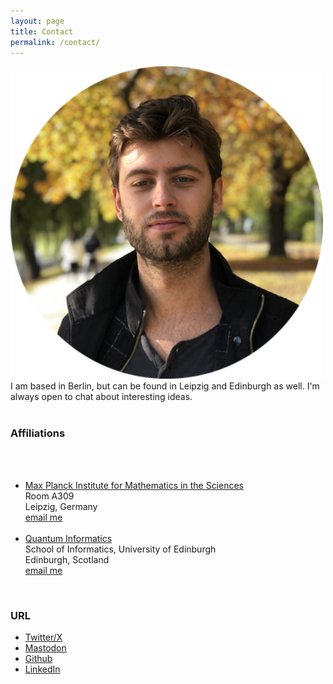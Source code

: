 ```yaml
---
layout: page
title: Contact
permalink: /contact/
---
```



<section class="main-col33">
	<img src="/assets/abel_herbst_circle.png" width="500">
</section>


<section class="main-col66">
I am based in Berlin, but can be found in Leipzig and Edinburgh as well. I'm always open to chat about interesting ideas.

<br>
<br>

<h3 class="main-col66"> Affiliations </h3>

<br>
<br>

<ul>
	<li> <a href="https://www.mis.mpg.de" target="_blank">Max Planck Institute for Mathematics in the Sciences </a><br> </li>
Room A309<br>
Leipzig, Germany<br>
<a href="mailto:axbxexl.jxaxnxsxmxax@mxixs.mxpxg.xdxe"
    onmouseover="this.href=this.href.replace(/x/g,'');">email me</a>

<br>
<br>

<li> <a href="https://web.inf.ed.ac.uk/quantum-informatics" target="_blank"> Quantum Informatics</a><br> </li>
School of Informatics, University of Edinburgh<br>
Edinburgh, Scotland<br>
<a href="mailto:ax.ax.ax.jansmax@xsxmxsx.edx.acx.ukxxxx"
    onmouseover="this.href=this.href.replace(/x/g,'');">email me</a>
</ul>


<br>

<h3 class="main-col"> URL </h3>
<ul>
<li><a href="https://twitter.com/Abelaer" target="_blank">Twitter/X</a><br></li>
<li><a rel="me" href="https://mathstodon.xyz/@Abel">Mastodon</a><br></li>
<li><a href="https://github.com/AJnsm" target="_blank">Github</a><br></li>
<li><a href="https://www.linkedin.com/in/abeljansma/" target="_blank">LinkedIn</a><br></li>
</ul>

</section>


<br>







<!-- 
Website built in Jekyll, hosted on Github Pages. 
<br>

&copy; {{ site.copyright }} {{ 'now' | date:'%Y'}} -->